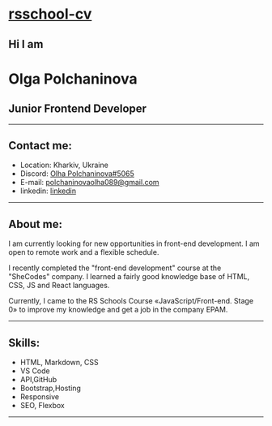 # [rsschool-cv](адрес "https://github.com/Polchaninova/rsschool-cv/branches")

## **Hi I am**

# **Olga Polchaninova**

## **Junior Frontend Developer**

---

## **Contact me:**

- Location: Kharkiv, Ukraine
- Discord: [Olha Polchaninova#5065](адрес "https://discord.com/")
- E-mail: polchaninovaolha089@gmail.com
- linkedin: [linkedin](адрес "https://www.linkedin.com")

---

## **About me:**

I am currently looking for new opportunities in front-end development. I am open to remote work and a flexible schedule.

I recently completed the "front-end development" course at the "SheCodes" company. I learned a fairly good knowledge base of HTML, CSS, JS and React languages.

Currently, I came to the RS Schools Course «JavaScript/Front-end. Stage 0» to improve my knowledge and get a job in the company EPAM.

---

## **Skills:**

- HTML, Markdown, CSS
- VS Code
- API,GitHub
- Bootstrap,Hosting
- Responsive
- SEO, Flexbox

---
